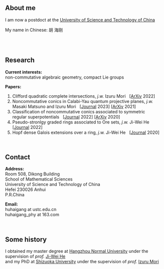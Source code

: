 ## About me

I am now a postdoct at the [University of Science and Technology of China](https://en.ustc.edu.cn/)

My name in  Chinese: 胡 海刚

<br> 
<br> 

## Research

**Current interests:**
<br> 
non-commutative algebraic geometry, 
compact Lie groups

**Papers:**
<br> 
1. Clifford quadratic complete intersections, _j.w._ Izuru Mori  &nbsp; \[[ArXiv](https://arxiv.org/abs/2302.04446) 2022\]
2. Noncommutative conics in Calabi-Yau quantum projective planes, _j.w._ Masaki Matsuno and Izuru Mori &nbsp; \[[Journal](https://www.sciencedirect.com/science/article/pii/S0021869322006044) 2023\] \[[ArXiv](https://arxiv.org/abs/2104.00221) 2021\]
3. Classification of noncommutative conics associated to symmetric regular superpotentials &nbsp; \[[Journal](https://www.worldscientific.com/doi/10.1142/S0219498823501360) 2022\] \[[ArXiv](https://arxiv.org/abs/2005.03918) 2020\]
4. Pseudo-stronlgy graded rings associated to Ore sets, _j.w._ Ji-Wei He &nbsp; \[[Journal](https://www.tandfonline.com/doi/abs/10.1080/00927872.2021.1959599) 2022]
5. Hopf dense Galois extensions over a ring, _j.w._ Ji-Wei He &nbsp; \[[Journal](http://sxzz.whu.edu.cn/sxzz/ch/reader/create_pdf.aspx?file_no=20200208&year_id=2020&quarter_id=2&falg=1) 2020\]

<br> 

## Contact

**Address:**
<br> 
Room 508, Dikong Building <br> 
School of Mathematical Sciences <br> 
University of Science and Technology of China <br> 
Hefei 230026 Anhui <br> 
P.R.China

**Email:**
<br> 
huhaigang at ustc.edu.cn
<br> 
huhaigang_phy at 163.com

<br> 

## Some history

I obtained my master degree at [Hangzhou Normal University](https://english.hznu.edu.cn/) under the supervision of _prof._ [Ji-Wei He](https://sxxy.hznu.edu.cn/c/2021-08-11/2574028.shtml)
<br> 
and my PhD at [Shizuoka University](https://www.shizuoka.ac.jp/english/) under the supervision of _prof._ [Izuru Mori](https://tdb.shizuoka.ac.jp/RDB/public/Default2.aspx?id=11062&l=1)

